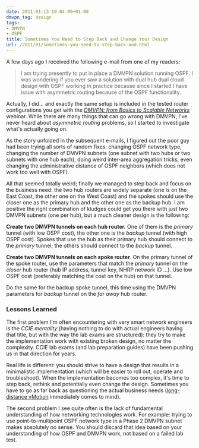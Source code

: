 ```yaml
---
date: 2011-01-13 10:04:00+01:00
dmvpn_tag: design
tags:
- DMVPN
- OSPF
title: Sometimes You Need to Step Back and Change Your Design
url: /2011/01/sometimes-you-need-to-step-back-and.html
---
```

A few days ago I received the following e-mail from one of my readers:

> I am trying presently to put in place a DMVPN solution running OSPF. I was wondering if you ever saw a solution with dual hub dual cloud design with OSPF working in practice because since I started I have issue with asymmetric routing because of the OSPF functionality.

Actually, I did... and exactly the same setup is included in the tested router configurations you get with the [*DMVPN: from Basics to Scalable Networks*](http://www.ipspace.net/DMVPN) webinar. While there are many things that can go wrong with DMVPN, I've never heard about *asymmetric routing* problems, so I started to investigate what's actually going on.
<!--more-->
As the story unfolded in the subsequent e-mails, I figured out the poor guy had been trying all sorts of random fixes: changing OSPF network type, changing the number of DMVPN subnets (one subnet with two hubs or two subnets with one hub each), doing weird inter-area aggregation tricks, even changing the administrative distance of OSPF neighbors (which does not work too well with OSPF).

All that seemed totally weird; finally we managed to step back and focus on the business need: the two hub routers are widely separate (one is on the East Coast, the other one on the West Coast) and the spokes should use the closer one as the primary hub and the other one as the backup hub. I am positive the right combination of kludges could get you there with just two DMVPN subnets (one per hub), but a much cleaner design is the following:

**Create two DMVPN tunnels on each hub router.** One of them is the *primary* tunnel (with low OSPF cost), the other one is the *backup* tunnel (with high OSPF cost). Spokes that use the hub as their primary hub should connect to the *primary* tunnel; the others should connect to the *backup* tunnel.

**Create two DMVPN tunnels on each spoke router**. On the primary tunnel of the spoke router, use the parameters that match the *primary* tunnel on the *closer* hub router (hub IP address, tunnel key, NHRP network ID \...). Use low OSPF cost (preferably matching the cost on the hub) on that tunnel.

Do the same for the backup spoke tunnel, this time using the DMVPN parameters for *backup* tunnel on the *far away* hub router.

### Lessons Learned

The first problem I'm often encountering with very smart network engineers is the *CCIE mentality* (having nothing to do with actual engineers having that title, but with the way the lab exams are structured): they try to make the implementation work with existing broken design, no matter the complexity. CCIE lab exams (and lab preparation guides) have been pushing us in that direction for years.

Real life is different: you should strive to have a design that results in a minimalistic implementation (which will be easier to roll out, operate and troubleshoot). When the implementation becomes too complex, it's time to step back, rethink and potentially even change the design. Sometimes you have to go as far back as questioning the actual business needs ([long-distance vMotion](https://blog.ipspace.net/2013/01/long-distance-vmotion-stretched-ha.html) immediately comes to mind).

The second problem I see quite often is the lack of fundamental understanding of how networking technologies work. For example: trying to use point-to-multipoint OSPF network type in a Phase 2 DMVPN subnet makes absolutely no sense. You should discard that idea based on your understanding of how OSPF and DMVPN work, not based on a failed lab test.
